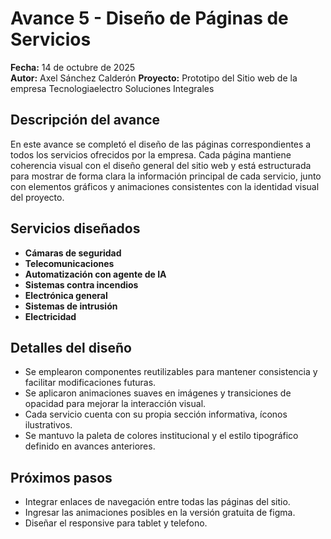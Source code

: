 # Avance 5 - Diseño de Páginas de Servicios

**Fecha:** 14 de octubre de 2025  
**Autor:** Axel Sánchez Calderón
**Proyecto:** Prototipo del Sitio web de la empresa Tecnologiaelectro Soluciones Integrales

## Descripción del avance
En este avance se completó el diseño de las páginas correspondientes a todos los servicios ofrecidos por la empresa. Cada página mantiene coherencia visual con el diseño general del sitio web y está estructurada para mostrar de forma clara la información principal de cada servicio, junto con elementos gráficos y animaciones consistentes con la identidad visual del proyecto.

## Servicios diseñados
- **Cámaras de seguridad**
- **Telecomunicaciones**
- **Automatización con agente de IA**
- **Sistemas contra incendios**
- **Electrónica general**
- **Sistemas de intrusión**
- **Electricidad**

## Detalles del diseño
- Se emplearon componentes reutilizables para mantener consistencia y facilitar modificaciones futuras.  
- Se aplicaron animaciones suaves en imágenes y transiciones de opacidad para mejorar la interacción visual.  
- Cada servicio cuenta con su propia sección informativa, íconos ilustrativos.
- Se mantuvo la paleta de colores institucional y el estilo tipográfico definido en avances anteriores.

## Próximos pasos
- Integrar enlaces de navegación entre todas las páginas del sitio.  
- Ingresar las animaciones posibles en la versión gratuita de figma.
- Diseñar el responsive para tablet y telefono.

